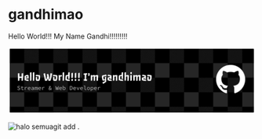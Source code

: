 # gandhimao
Hello World!!! My Name Gandhi!!!!!!!!!

![Header](img/github-header-banner.png)

![halo semua](https://media3.giphy.com/media/v1.Y2lkPTc5MGI3NjExbnYxNGo5dnZqdW9rN2dncmVvZzR6ZXQ0M3RtaWxjOTFvbGRudWNsdyZlcD12MV9pbnRlcm5hbF9naWZfYnlfaWQmY3Q9Zw/4QxQgWZHbeYwM/giphy.gif)git add .

